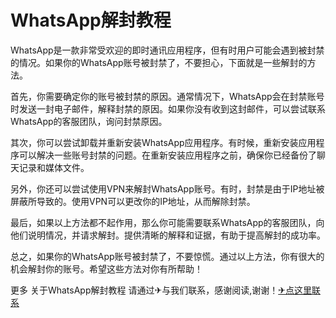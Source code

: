 # WhatsApp解封教程

WhatsApp是一款非常受欢迎的即时通讯应用程序，但有时用户可能会遇到被封禁的情况。如果你的WhatsApp账号被封禁了，不要担心，下面就是一些解封的方法。

首先，你需要确定你的账号被封禁的原因。通常情况下，WhatsApp会在封禁账号时发送一封电子邮件，解释封禁的原因。如果你没有收到这封邮件，可以尝试联系WhatsApp的客服团队，询问封禁原因。

其次，你可以尝试卸载并重新安装WhatsApp应用程序。有时候，重新安装应用程序可以解决一些账号封禁的问题。在重新安装应用程序之前，确保你已经备份了聊天记录和媒体文件。

另外，你还可以尝试使用VPN来解封WhatsApp账号。有时，封禁是由于IP地址被屏蔽所导致的。使用VPN可以更改你的IP地址，从而解除封禁。

最后，如果以上方法都不起作用，那么你可能需要联系WhatsApp的客服团队，向他们说明情况，并请求解封。提供清晰的解释和证据，有助于提高解封的成功率。

总之，如果你的WhatsApp账号被封禁了，不要惊慌。通过以上方法，你有很大的机会解封你的账号。希望这些方法对你有所帮助！

更多 关于WhatsApp解封教程 请通过✈与我们联系，感谢阅读,谢谢！[✈点这里联系](https://ads.k02.cc)
